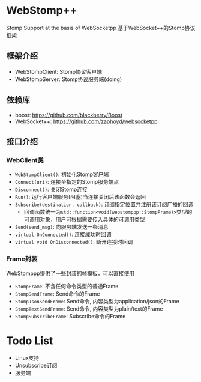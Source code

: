 # WebStomp++
Stomp Support at the basis of WebSocketpp
基于WebSocket++的Stomp协议框架

## 框架介绍
- WebStompClient: Stomp协议客户端
- WebStompServer: Stomp协议服务端(doing)

## 依赖库
- boost: https://github.com/blackberry/Boost
- WebSocket++: https://github.com/zaphoyd/websocketpp

## 接口介绍
### WebClient类
- `WebStompClient()`: 初始化Stomp客户端
- `Connect(uri)`: 连接至指定的Stomp服务端点
- `Disconnect()`: 关闭Stomp连接
- `Run()`: 运行客户端服务(阻塞)当连接关闭后该函数会返回
- `Subscribe(destination, callback)`: 订阅指定位置并注册该订阅广播的回调
  - 回调函数统一为`std::function<void(webstomppp::StompFrame)>`类型的可调用对象，用户可根据需要传入具体的可调用类型
- `Send(send_msg)`: 向服务端发送一条消息
- `virtual OnConnected()`: 连接成功时回调
- `virtual void OnDisconnected()`: 断开连接时回调

### Frame封装
WebStomppp提供了一些封装的帧模板，可以直接使用
- `StompFrame`: 不含任何命令类型的普通Frame
- `StompSendFrame`: Send命令的Frame
- `StompJsonSendFrame`: Send命令, 内容类型为application/json的Frame
- `StompTextSendFrame`: Send命令, 内容类型为plain/text的Frame
- `StompSubscribeFrame`: Subscribe命令的Frame

# Todo List
- Linux支持
- Unsubscribe订阅
- 服务端